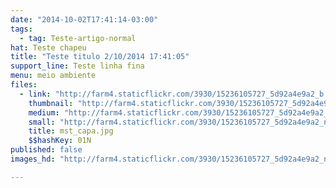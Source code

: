 ```yaml
---
date: "2014-10-02T17:41:14-03:00"
tags:
  - tag: Teste-artigo-normal
hat: Teste chapeu
title: "Teste titulo 2/10/2014 17:41:05"
support_line: Teste linha fina
menu: meio ambiente
files:
  - link: "http://farm4.staticflickr.com/3930/15236105727_5d92a4e9a2_b.jpg"
    thumbnail: "http://farm4.staticflickr.com/3930/15236105727_5d92a4e9a2_t.jpg"
    medium: "http://farm4.staticflickr.com/3930/15236105727_5d92a4e9a2_z.jpg"
    small: "http://farm4.staticflickr.com/3930/15236105727_5d92a4e9a2_n.jpg"
    title: mst_capa.jpg
    $$hashKey: 01N
published: false
images_hd: "http://farm4.staticflickr.com/3930/15236105727_5d92a4e9a2_n.jpg"

---
```

